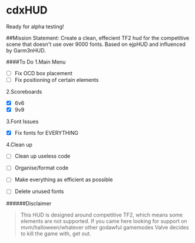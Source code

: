 # cdxHUD
Ready for alpha testing!


##Mission Statement:
Create a clean, effecient TF2 hud for the competitive scene that doesn't use over 9000 fonts.
Based on ejpHUD and influenced by Garm3nHUD.

####To Do
1.Main Menu
- [ ] Fix OCD box placement
- [ ] Fix positioning of certain elements

2.Scoreboards
- [x] 6v6
- [x] 9v9

3.Font Issues
- [x] Fix fonts for EVERYTHING

4.Clean up
- [ ] Clean up useless code
- [ ] Organise/format code
- [ ] Make everything as efficient as possible
- [ ] Delete unused fonts


######Disclaimer
>This HUD is designed around competitive TF2, which means some elements are not supported. If you came here looking for support on mvm/halloween/whatever other godawful gamemodes Valve decides to kill the game with, get out.
